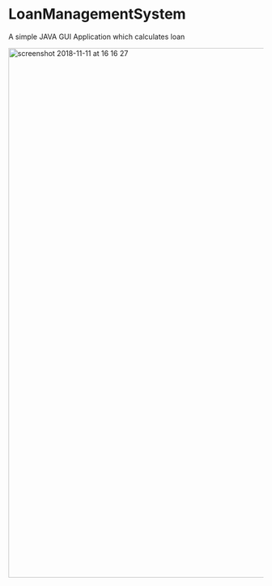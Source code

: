 # LoanManagementSystem
A simple JAVA GUI Application which calculates loan

<img width="1044" alt="screenshot 2018-11-11 at 16 16 27" src="https://user-images.githubusercontent.com/29392962/48311959-996e5000-e5cd-11e8-9e1e-bca6a8237f23.png">
